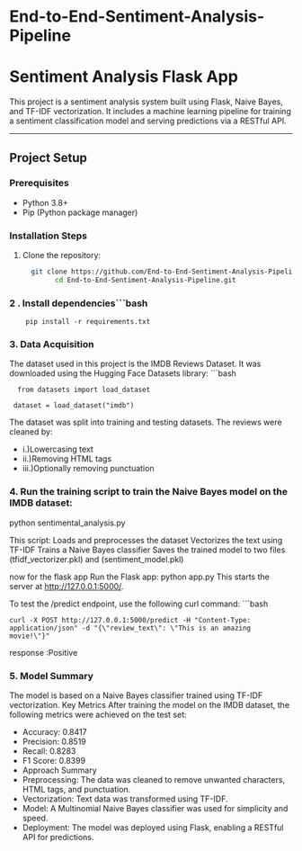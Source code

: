 # End-to-End-Sentiment-Analysis-Pipeline

# Sentiment Analysis Flask App

This project is a sentiment analysis system built using Flask, Naive Bayes, and TF-IDF vectorization. It includes a machine learning pipeline for training a sentiment classification model and serving predictions via a RESTful API.

---

## Project Setup

### Prerequisites
- Python 3.8+
- Pip (Python package manager)

### Installation Steps
1. Clone the repository:
    ```bash
      git clone https://github.com/End-to-End-Sentiment-Analysis-Pipeline.git
            cd End-to-End-Sentiment-Analysis-Pipeline.git

### 2 . Install dependencies```bash
        pip install -r requirements.txt


 ### 3. Data Acquisition
The dataset used in this project is the IMDB Reviews Dataset. It was downloaded using the Hugging Face Datasets library:
    ```bash

      from datasets import load_dataset

     dataset = load_dataset("imdb")
The dataset was split into training and testing datasets. The reviews were cleaned by:

- i.)Lowercasing text
- ii.)Removing HTML tags
- iii.)Optionally removing punctuation

### 4. Run the training script to train the Naive Bayes model on the IMDB dataset:

python sentimental_analysis.py

This script:
Loads and preprocesses the dataset
Vectorizes the text using TF-IDF
Trains a Naive Bayes classifier
Saves the trained model to two files (tfidf_vectorizer.pkl) and  (sentiment_model.pkl)

now for the flask app
Run the Flask app:
python app.py
This starts the server at http://127.0.0.1:5000/.

To test the /predict endpoint, use the following curl command:
     ```bash
    
    curl -X POST http://127.0.0.1:5000/predict -H "Content-Type: application/json" -d "{\"review_text\": \"This is an amazing movie!\"}"
response :Positive

### 5. Model Summary
The model is based on a Naive Bayes classifier trained using TF-IDF vectorization.
Key Metrics
After training the model on the IMDB dataset, the following metrics were achieved on the test set:

- Accuracy: 0.8417
- Precision: 0.8519
- Recall: 0.8283
- F1 Score: 0.8399
- Approach Summary
- Preprocessing: The data was cleaned to remove unwanted characters, HTML tags, and punctuation.
- Vectorization: Text data was transformed using TF-IDF.
- Model: A Multinomial Naive Bayes classifier was used for simplicity and speed.
- Deployment: The model was deployed using Flask, enabling a RESTful API for predictions.






